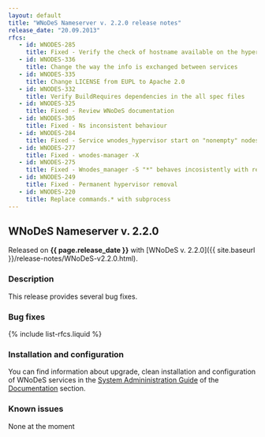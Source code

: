 ```yaml
---
layout: default
title: "WNoDeS Nameserver v. 2.2.0 release notes"
release_date: "20.09.2013"
rfcs:
   - id: WNODES-285
     title: Fixed - Verify the check of hostname available on the hypervisor site
   - id: WNODES-336
     title: Change the way the info is exchanged between services
   - id: WNODES-335
     title: Change LICENSE from EUPL to Apache 2.0
   - id: WNODES-332
     title: Verify BuildRequires dependencies in the all spec files
   - id: WNODES-325
     title: Fixed - Review WNoDeS documentation
   - id: WNODES-305
     title: Fixed - Ns inconsistent behaviour
   - id: WNODES-284
     title: Fixed - Service wnodes_hypervisor start on "nonempty" nodes
   - id: WNODES-277
     title: Fixed - wnodes-manager -X
   - id: WNODES-275
     title: Fixed - Wnodes_manager -S "*" behaves incosistently with respect to -s "*"
   - id: WNODES-249
     title: Fixed - Permanent hypervisor removal
   - id: WNODES-220
     title: Replace commands.* with subprocess
---
```


## WNoDeS Nameserver v. 2.2.0

Released on **{{ page.release_date }}** with [WNoDeS v. 2.2.0]({{ site.baseurl }}/release-notes/WNoDeS-v2.2.0.html).

### Description

This release provides several bug fixes.

### Bug fixes

{% include list-rfcs.liquid %}

### Installation and configuration

You can find information about upgrade, clean installation and configuration of WNoDeS services in the [System Admininistration Guide][wnodes-sysadmin-guide] of the [Documentation][wnodes-documentation] section.

### Known issues

None at the moment

[wnodes-documentation]: {{site.baseurl}}/documentation.html
[wnodes-sysadmin-guide]: {{site.baseurl}}/documentation/sysadmin-guide/2.2.0

